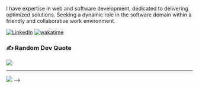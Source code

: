 I have expertise in web and software development, dedicated to delivering optimized solutions. 
Seeking a dynamic role in the software domain within a friendly and collaborative work environment.


[![LinkedIn](https://img.shields.io/badge/LinkedIn-%230077B5.svg?logo=linkedin&logoColor=white)](https://www.linkedin.com/in/ritesh-sanchala-220a97240/) 
[![wakatime](https://wakatime.com/badge/user/dea736ad-3dd5-4473-b5f5-84034e95fdf1.svg)](https://wakatime.com/@dbff3486-04c2-4071-a0ca-0355b863b959)


### ✍️ Random Dev Quote
![](https://quotes-github-readme.vercel.app/api?type=horizontal&theme=radical)

---
[![](https://visitcount.itsvg.in/api?id=ritzsanchala2607&icon=0&color=0)](https://github.com/ritzsanchala2607)
-->
